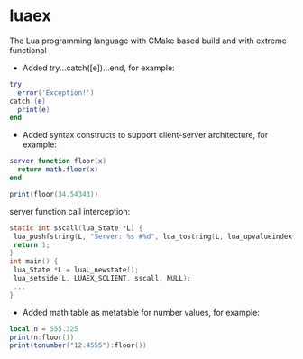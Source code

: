 # luaex
The Lua programming language with CMake based build and with extreme functional

* Added try...catch([e])...end, for example:
```lua
try
  error('Exception!')
catch (e)
  print(e)
end
 ```
* Added syntax constructs to support client-server architecture, for example:
```lua
server function floor(x)
  return math.floor(x)
end

print(floor(34.54343))
 ```
 server function call interception:
 ```C
 static int sscall(lua_State *L) {
  lua_pushfstring(L, "Server: %s #%d", lua_tostring(L, lua_upvalueindex(1)), lua_gettop(L));
  return 1;
}
int main() {
  lua_State *L = luaL_newstate();
  lua_setside(L, LUAEX_SCLIENT, sscall, NULL);
  ...
}
 ```
* Added math table as metatable for number values, for example:
```lua
local n = 555.325
print(n:floor())
print(tonumber("12.4555"):floor())
```

